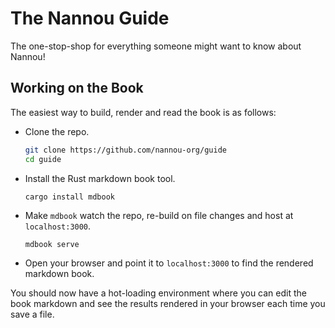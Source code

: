# The Nannou Guide

The one-stop-shop for everything someone might want to know about Nannou!

## Working on the Book

The easiest way to build, render and read the book is as follows:

- Clone the repo.
  ```bash
  git clone https://github.com/nannou-org/guide
  cd guide
  ```
- Install the Rust markdown book tool.
  ```
  cargo install mdbook
  ```
- Make `mdbook` watch the repo, re-build on file changes and host at
  `localhost:3000`.
  ```
  mdbook serve
  ```
- Open your browser and point it to `localhost:3000` to find the rendered
  markdown book.

You should now have a hot-loading environment where you can edit the book
markdown and see the results rendered in your browser each time you save a file.

